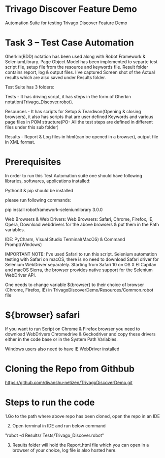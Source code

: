 # Trivago Discover Feature Demo
Automation Suite for testing Trivago Discover Feature Demo

# Task 3 – Test Case Automation

Gherkin(BDD) notation has been used along with Robot Framework & SeleniumLibrary. Page Object Model has been implemented to separte test script file, setup file from the resource and keywords file. Result folder contains report, log & output files. I've captured Screen shot of the Actual results which are also saved under Results folder.

Test Suite has 3 folders:

Tests - It has driving script, it has steps in the form of Gherkin notation(Trivago_Discover.robot).

Resources - It has scripts for Setup & Teardwon(Opening & closing browsers), it also has scripts that are user defined Keywords and various page files in POM structure(PO- All the test steps are defined in different files under this sub folder)

Results - Report & Log files in html(can be opened in a browser), output file in XML format.


# Prerequisites

In order to run this Test Automation suite one should have following libraries, softwares, applications installed:

Python3 & pip should be installed

please run following commands: 

pip install robotframework-seleniumlibrary 3.0.0

Web Browsers & Web Drivers: Web Browsers: Safari, Chrome, Firefox, IE, Opera, Download webdrivers for the above browsers & put them in the Path variables.

IDE: PyCharm, Visual Studio Terminal(MacOS) & Command Prompt(Windows)

IMPORTANT NOTE: I've used Safari to run this script. Selenium automation testing with Safari on macOS, there is no need to download Safari driver for Selenium WebDriver separately. Starting from Safari 10 on OS X El Capitan and macOS Sierra, the browser provides native support for the Selenium WebDriver API.

One needs to change variable ${browser} to their choice of browser (Chrome, Firefox, IE) in TrivagoDiscoverDemo/Resources/Common.robot file
# ${browser}  safari

If you want to run Script on Chrome & Firefox browser you need to download WebDrivers Chromedrive & Geckodriver and copy these drivers either in the code base or in the System Path Variables.

Windows users also need to have IE WebDriver installed

# Cloning the Repo from Githbub
https://github.com/divanshu-netizen/TrivagoDiscoverDemo.git

# Steps to run the code

1.Go to the path where above repo has been cloned, open the repo in an IDE

2. Open terminal in IDE and run below command

"robot -d Results/ Tests/Trivago_Discover.robot"

3. Results folder will hold the Report.html file which you can open in a browser of your choice, log file is also hosted here.
